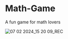 # Math-Game
A fun game for math lovers

![07 02 2024_15 20 09_REC](https://github.com/gehadahmed23/Math-Game/assets/123056355/8fe6779d-7818-4ebe-901d-0936590eae93)
